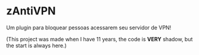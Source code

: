 # zAntiVPN


Um plugin para bloquear pessoas acessarem seu servidor de VPN!

(This project was made when I have 11 years, the code is **VERY** shadow, but the start is always here.)
